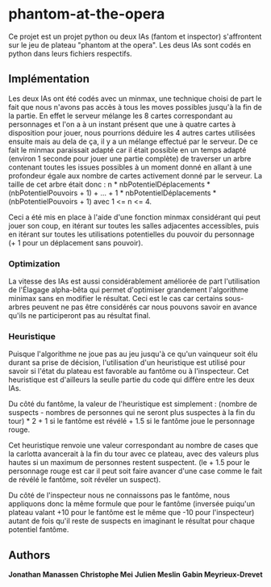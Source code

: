 # phantom-at-the-opera

Ce projet est un projet python ou deux IAs (fantom et inspector) s'affrontent sur le jeu de plateau "phantom at the opera". Les deus IAs sont codés en python dans leurs fichiers respectifs.

## Implémentation

Les deux IAs ont été codés avec un minmax, une technique choisi de part le fait que nous n'avons pas accès à tous les moves possibles jusqu'à la fin de la partie.
En effet le serveur mélange les 8 cartes correspondant au personnages et l'on a à un instant présent que une à quatre cartes à disposition pour jouer, nous pourrions déduire les 4 autres cartes utilisées ensuite mais au dela de ça, il y a un mélange effectué par le serveur. De ce fait le minmax paraissait adapté car il était possible en un temps adapté (environ 1 seconde pour jouer une partie complète) de traverser un arbre contenant toutes les issues possibles à un moment donné en allant à une profondeur égale aux nombre de cartes activement donné par le serveur.
La taille de cet arbre était donc :
n * nbPotentielDéplacements * (nbPotentielPouvoirs + 1) + ... + 1 * nbPotentielDéplacements * (nbPotentielPouvoirs + 1) avec 1 <= n <= 4.

Ceci a été mis en place à l'aide d'une fonction minmax considérant qui peut jouer son coup, en itérant sur toutes les salles adjacentes accessibles, puis en itérant sur toutes les utilisations potentielles du pouvoir du personnage (+ 1 pour un déplacement sans pouvoir).

### Optimization

La vitesse des IAs est aussi considérablement améliorée de part l'utilisation de l'Élagage alpha-bêta qui permet d'optimiser grandement l'algorithme minimax sans en modifier le résultat.
Ceci est le cas car certains sous-arbres peuvent ne pas être considérés car nous pouvons savoir en avance qu'ils ne participeront pas au résultat final.

### Heuristique

Puisque l'algorithme ne joue pas au jeu jusqu'à ce qu'un vainqueur soit élu durant sa prise de décision, l'utilisation d'un heuristique est utilisé pour savoir si l'état du plateau est favorable au fantôme ou à l'inspecteur. Cet heuristique est d'ailleurs la seulle partie du code qui diffère entre les deux IAs.

Du côté du fantôme, la valeur de l'heuristique est simplement :
(nombre de suspects - nombres de personnes qui ne seront plus suspectes à la fin du tour) * 2 + 1 si le fantôme est révélé + 1.5 si le fantôme joue le personnage rouge.

Cet heuristique renvoie une valeur correspondant au nombre de cases que la carlotta avancerait à la fin du tour avec ce plateau, avec des valeurs plus hautes si un maximum de personnes restent suspectent. (le + 1.5 pour le personnage rouge est car il peut soit faire avancer d'une case comme le fait de révélé le fantôme, soit révéler un suspect).

Du côté de l'inspecteur nous ne connaissons pas le fantôme, nous appliquons donc la même formule que pour le fantôme (inversée puiqu'un plateau valant +10 pour le fantôme est le même que -10 pour l'inspecteur) autant de fois qu'il reste de suspects en imaginant le résultat pour chaque potentiel fantôme.

## Authors

**Jonathan Manassen**
**Christophe Mei**
**Julien Meslin**
**Gabin Meyrieux-Drevet**